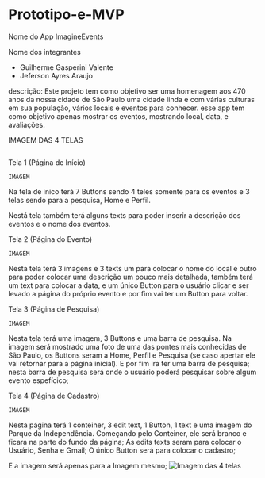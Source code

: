 # Prototipo-e-MVP

Nome do App 
ImagineEvents

Nome dos integrantes
 - Guilherme Gasperini Valente
 - Jeferson Ayres Araujo

descrição: 
 Este projeto tem como objetivo ser uma homenagem aos 470 anos da nossa cidade de São Paulo
uma cidade linda e com várias culturas em sua população, vários locais e eventos para conhecer.
esse app tem como objetivo apenas mostrar os eventos, mostrando local, data, e avaliações.
</h1>

 IMAGEM DAS 4 TELAS

<div align="center">
<img src="https://github.com/Jecripto/Prototipo-e-MVP/assets/128049926/894f4045-8879-49ae-a87f-779a1cfeff6c" width="0px" />
</div>


 Tela 1 (Página de Início)

	IMAGEM

Na tela de inico terá 7 Buttons sendo 4 teles somente para os eventos e 3 telas sendo para a pesquisa, Home e Perfil.

Nestá tela também terá alguns texts para poder inserir a descrição dos eventos e o nome dos eventos.

 Tela 2 (Página do Evento)

	IMAGEM

Nesta tela terá 3 imagens e 3 texts um para colocar o nome do local e outro para poder colocar uma descrição um pouco mais detalhada,
também terá um text para colocar a data, e um único Button para o usuário clicar e ser levado a página do próprio evento e por fim 
vai ter um Button para voltar.


 Tela 3 (Página de Pesquisa)

	IMAGEM

Nesta tela terá uma imagem, 3 Buttons e uma barra de pesquisa. Na imagem será mostrado uma foto de uma das pontes mais conhecidas de São 
Paulo, os Buttons seram a Home, Perfil e Pesquisa (se caso apertar ele vai retornar para a página inicial). E por fim ira ter uma barra de pesquisa;
nesta barra de pesquisa será onde o usuário poderá pesquisar sobre algum evento espefícico;

 Tela 4 (Página de Cadastro)

	IMAGEM

Nesta página terá 1 conteiner, 3 edit text, 1 Button, 1 text e uma imagem do Parque da Independência.
Começando pelo Conteiner, ele será branco e ficara na parte do fundo da página;
As edits texts seram para colocar o Usuário, Senha e Gmail;
O único Button será para colocar o cadastro;


E a imagem será apenas para a Imagem mesmo;
![Imagem das 4 telas](https://github.com/Jecripto/Prototipo-e-MVP/assets/128049926/894f4045-8879-49ae-a87f-779a1cfeff6c)
<div align="center">
<img src="https://github.com/Jecripto/Prototipo-e-MVP/assets/128049926/894f4045-8879-49ae-a87f-779a1cfeff6c" width="0px" />
</div>
